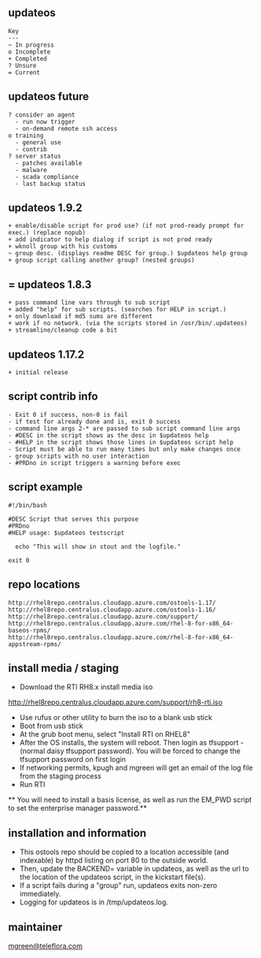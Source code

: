 updateos
--------
```
Key
---
~ In progress
o Incomplete
+ Completed
? Unsure
= Current
```

updateos future
---------------
```
? consider an agent
  - run now trigger
  - on-demand remote ssh access
o training
  - general use
  - contrib
? server status
  - patches available
  - malware
  - scada compliance
  - last backup status
```

updateos 1.9.2
--------------
```
+ enable/disable script for prod use? (if not prod-ready prompt for exec.) (replace nopub)
+ add indicator to help dialog if script is not prod ready
+ wknoll group with his customs
~ group desc. (displays readme DESC for group.) $updateos help group
+ group script calling another group? (nested groups)
```

= updateos 1.8.3
----------------
```
+ pass command line vars through to sub script
+ added "help" for sub scripts. (searches for HELP in script.)
+ only download if md5 sums are different
+ work if no network. (via the scripts stored in /usr/bin/.updateos)
+ streamline/cleanup code a bit 
```

updateos 1.17.2
---------------
```
+ initial release
```




script contrib info 
-------------------
```
- Exit 0 if success, non-0 is fail
- if test for already done and is, exit 0 success
- command line args 2-* are passed to sub script command line args
- #DESC in the script shows as the desc in $updateos help
- #HELP in the script shows those lines in $updateos script help
- Script must be able to run many times but only make changes once
- group scripts with no user interaction
- #PRDno in script triggers a warning before exec
```

script example
--------------
```
#!/bin/bash

#DESC Script that serves this purpose
#PRDno 
#HELP usage: $updateos testscript

  echo "This will show in stout and the logfile."

exit 0
```

repo locations
--------------
```
http://rhel8repo.centralus.cloudapp.azure.com/ostools-1.17/
http://rhel8repo.centralus.cloudapp.azure.com/ostools-1.16/
http://rhel8repo.centralus.cloudapp.azure.com/support/
http://rhel8repo.centralus.cloudapp.azure.com/rhel-8-for-x86_64-baseos-rpms/
http://rhel8repo.centralus.cloudapp.azure.com/rhel-8-for-x86_64-appstream-rpms/
```


install media / staging
-----------------------
- Download the RTI RH8.x install media iso  

http://rhel8repo.centralus.cloudapp.azure.com/support/rh8-rti.iso

- Use rufus or other utility to burn the iso to a blank usb stick 
- Boot from usb stick  
- At the grub boot menu, select "Install RTI on RHEL8"  
- After the OS installs, the system will reboot. Then login as tfsupport - (normal daisy tfsupport password). You will be forced to change the tfsupport password on first login  
- If networking permits, kpugh and mgreen will get an email of the log file from the staging process  
- Run RTI

** You will need to install a basis license, as well as run the EM_PWD script to set the enterprise manager password.**


installation and information
----------------------------
- This ostools repo should be copied to a location accessible (and indexable) by httpd listing on port 80 to the outside world.
- Then, update the BACKEND= variable in updateos, as well as the url to the location of the updateos script, in the kickstart file(s).
- If a script fails during a "group" run, updateos exits non-zero immediately.
- Logging for updateos is in /tmp/updateos.log.


maintainer
----------
mgreen@teleflora.com

